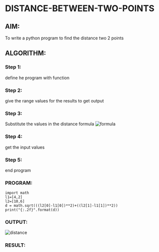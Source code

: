 # DISTANCE-BETWEEN-TWO-POINTS

## AIM:
To write a python program to find the distance two 2 points
## ALGORITHM:
### Step 1: 
define he program with function
### Step 2:
give the range values for the results to get output 
### Step 3: 
Substitute the values in the distance formula  ![formula](/formula.jpg)
### Step 4: 
get the input values
### Step 5: 
end program
### PROGRAM:

```
import math 
l1=[4,2]
l2=[10,6]
d = math.sqrt(((l2[0]-l1[0])**2)+((l2[1]-l1[1])**2))
print("{:.2f}".format(d))

```


### OUTPUT:
![distance](https://user-images.githubusercontent.com/118679883/213389142-eebdd101-74c7-4ab7-b680-502b557b98b8.png)



### RESULT:
